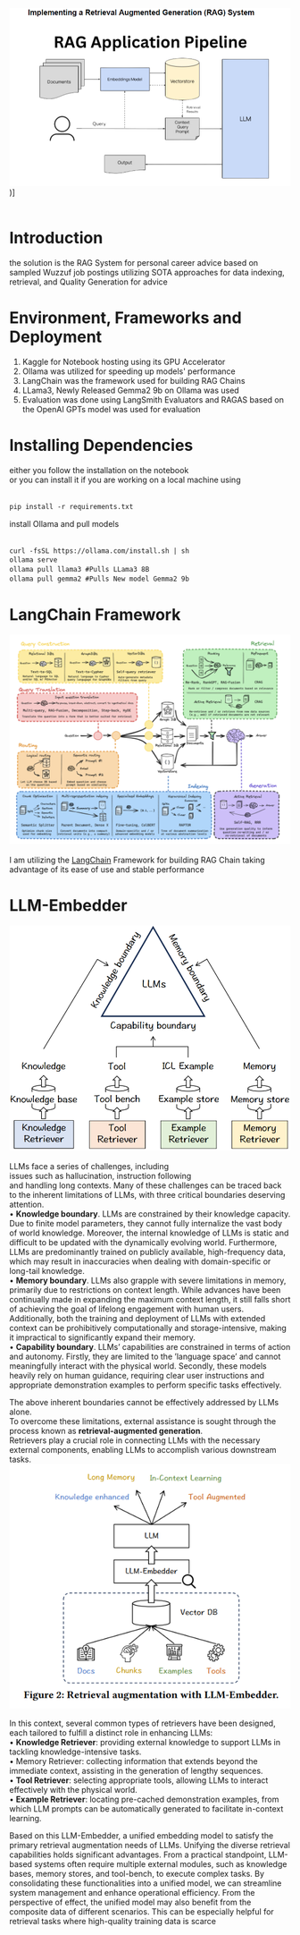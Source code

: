 ![](https://github.com/omarelnahas23/Personalized-Career-Advice-RAG/blob/main/assets/Screenshot_8.png))]
<br><br>

# **Introduction**
the solution is the RAG System for personal career advice based on sampled Wuzzuf job postings utilizing SOTA approaches for data indexing, retrieval, and Quality Generation for advice 

# **Environment, Frameworks and Deployment**
1. Kaggle for Notebook hosting using its GPU Accelerator <br>
2. Ollama was utilized for speeding up models' performance
3. LangChain was the framework used for building RAG Chains
4. LLama3, Newly Released Gemma2 9b on Ollama was used
5. Evaluation was done using LangSmith Evaluators and RAGAS based on the OpenAI GPTs model was used for evaluation

# **Installing Dependencies**
either you follow the installation on the notebook<br>
or you can install it if you are working on a local machine using 
```markdown

pip install -r requirements.txt
```
install Ollama and pull models
```markdown

curl -fsSL https://ollama.com/install.sh | sh
ollama serve
ollama pull llama3 #Pulls LLama3 8B
ollama pull gemma2 #Pulls New model Gemma2 9b

```
# **LangChain Framework**
![](https://github.com/omarelnahas23/Personalized-Career-Advice-RAG/blob/main/assets/LangChain.png)
<br> <br> 
I am utilizing the [LangChain](https://www.langchain.com/) Framework for building RAG Chain taking advantage of its ease of use and stable performance 

# **LLM-Embedder**
![](https://github.com/omarelnahas23/Personalized-Career-Advice-RAG/blob/main/assets/llm-embedder.png)
<br> <br> 
LLMs face a series of challenges, including<br>
issues such as hallucination, instruction following <br>
and handling long contexts. Many of these challenges can be
traced back to the inherent limitations of LLMs, with three critical
boundaries deserving attention.<br>
• **Knowledge boundary**. LLMs are constrained by their knowledge capacity. Due to finite model parameters, they cannot fully
internalize the vast body of world knowledge. Moreover, the internal knowledge of LLMs is static and difficult to be updated with
the dynamically evolving world. Furthermore, LLMs are predominantly trained on publicly available, high-frequency data, which
may result in inaccuracies when dealing with domain-specific or
long-tail knowledge.<br>
• **Memory boundary**. LLMs also grapple with severe limitations
in memory, primarily due to restrictions on context length. While
advances have been continually made in expanding the maximum
context length, it still falls short of achieving the goal of lifelong
engagement with human users. Additionally, both the training and
deployment of LLMs with extended context can be prohibitively
computationally and storage-intensive, making it impractical to
significantly expand their memory.<br>
• **Capability boundary**. LLMs’ capabilities are constrained
in terms of action and autonomy. Firstly, they are limited to the
’language space’ and cannot meaningfully interact with the physical
world. Secondly, these models heavily rely on human guidance,
requiring clear user instructions and appropriate demonstration
examples to perform specific tasks effectively.<br>

The above inherent boundaries cannot be effectively addressed by LLMs alone. <br>
To overcome these limitations, external assistance is sought through the process known as **retrieval-augmented generation**. <br>
Retrievers play a crucial role in connecting LLMs with the necessary external components, enabling LLMs to accomplish various downstream tasks. <br>
![](https://github.com/omarelnahas23/Personalized-Career-Advice-RAG/blob/main/assets/Screenshot_9.png)

In this context, several common types of retrievers have been designed,<br>
each tailored to fulfill a distinct role in enhancing LLMs:<br>
• **Knowledge Retriever**: providing external knowledge to support LLMs in tackling knowledge-intensive tasks.<br>
• Memory Retriever: collecting information that extends beyond the immediate context, assisting in the generation of lengthy
sequences.<br>
• **Tool Retriever**: selecting appropriate tools, allowing LLMs to
interact effectively with the physical world.<br>
• **Example Retriever**: locating pre-cached demonstration examples, from which LLM prompts can be automatically generated
to facilitate in-context learning.<br>

Based on this LLM-Embedder, a unified embedding model to satisfy the primary retrieval augmentation needs of LLMs. Unifying the diverse retrieval capabilities holds significant advantages.
From a practical standpoint, LLM-based systems often require multiple external modules, such as knowledge bases, memory stores,
and tool-bench, to execute complex tasks. By consolidating these functionalities into a unified model, we can streamline system management and enhance operational efficiency. From the perspective
of effect, the unified model may also benefit from the composite data of different scenarios. This can be especially helpful for retrieval tasks where high-quality training data is scarce
